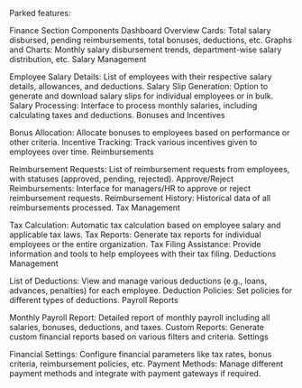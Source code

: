 Parked features:

Finance Section Components
Dashboard
Overview Cards: Total salary disbursed, pending reimbursements, total bonuses, deductions, etc.
Graphs and Charts: Monthly salary disbursement trends, department-wise salary distribution, etc.
Salary Management

Employee Salary Details: List of employees with their respective salary details, allowances, and deductions.
Salary Slip Generation: Option to generate and download salary slips for individual employees or in bulk.
Salary Processing: Interface to process monthly salaries, including calculating taxes and deductions.
Bonuses and Incentives

Bonus Allocation: Allocate bonuses to employees based on performance or other criteria.
Incentive Tracking: Track various incentives given to employees over time.
Reimbursements

Reimbursement Requests: List of reimbursement requests from employees, with statuses (approved, pending, rejected).
Approve/Reject Reimbursements: Interface for managers/HR to approve or reject reimbursement requests.
Reimbursement History: Historical data of all reimbursements processed.
Tax Management

Tax Calculation: Automatic tax calculation based on employee salary and applicable tax laws.
Tax Reports: Generate tax reports for individual employees or the entire organization.
Tax Filing Assistance: Provide information and tools to help employees with their tax filing.
Deductions Management

List of Deductions: View and manage various deductions (e.g., loans, advances, penalties) for each employee.
Deduction Policies: Set policies for different types of deductions.
Payroll Reports

Monthly Payroll Report: Detailed report of monthly payroll including all salaries, bonuses, deductions, and taxes.
Custom Reports: Generate custom financial reports based on various filters and criteria.
Settings

Financial Settings: Configure financial parameters like tax rates, bonus criteria, reimbursement policies, etc.
Payment Methods: Manage different payment methods and integrate with payment gateways if required.